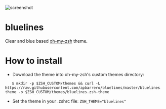 ![screenshot](http://i61.tinypic.com/10zviav.png)

bluelines
=========

Clear and blue based [oh-my-zsh](https://github.com/robbyrussell/oh-my-zsh) theme.

# How to install

- Download the theme into oh-my-zsh's custom themes directory:
```
   $ mkdir -p $ZSH_CUSTOM/themes && curl -L https://raw.githubusercontent.com/apbarrero/bluelines/master/bluelines.zsh-theme -o $ZSH_CUSTOM/themes/bluelines.zsh-theme
```
- Set the theme in your .zshrc file: `ZSH_THEME="bluelines"`
